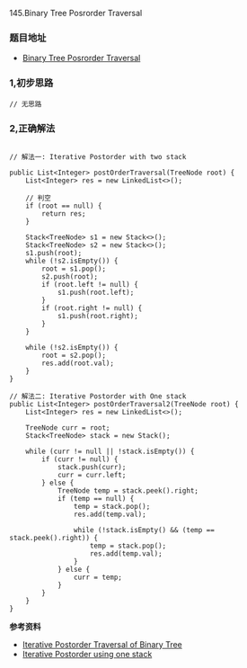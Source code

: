 145.Binary Tree Posrorder Traversal

### 题目地址
- [Binary Tree Posrorder Traversal](https://leetcode.com/problems/binary-tree-postorder-traversal/)

### 1,初步思路

```
// 无思路
```

### 2,正确解法

```

// 解法一: Iterative Postorder with two stack

public List<Integer> postOrderTraversal(TreeNode root) {
    List<Integer> res = new LinkedList<>();

    // 判空
    if (root == null) {
        return res;
    }

    Stack<TreeNode> s1 = new Stack<>();
    Stack<TreeNode> s2 = new Stack<>();
    s1.push(root);
    while (!s2.isEmpty()) {
        root = s1.pop();
        s2.push(root);
        if (root.left != null) {
            s1.push(root.left);
        }
        if (root.right != null) {
            s1.push(root.right);
        }
    }

    while (!s2.isEmpty()) {
        root = s2.pop();
        res.add(root.val);
    }
}

// 解法二: Iterative Postorder with One stack
public List<Integer> postOrderTraversal2(TreeNode root) {
    List<Integer> res = new LinkedList<>();
    
    TreeNode curr = root;
    Stack<TreeNode> stack = new Stack();

    while (curr != null || !stack.isEmpty()) {
        if (curr != null) {
            stack.push(curr);
            curr = curr.left;
        } else {
            TreeNode temp = stack.peek().right;
            if (temp == null) {
                temp = stack.pop();
                res.add(temp.val);

                while (!stack.isEmpty() && (temp == stack.peek().right)) {
                    temp = stack.pop();
                    res.add(temp.val);
                }
            } else {
                curr = temp;
            }
        }
    }
}

```

**参考资料**
- [Iterative Postorder Traversal of Binary Tree](https://www.youtube.com/watch?v=qT65HltK2uE&list=PLrmLmBdmIlpv_jNDXtJGYTPNQ2L1gdHxu&index=10)
- [Iterative Postorder using one stack](https://www.youtube.com/watch?v=xLQKdq0Ffjg&list=PLrmLmBdmIlpv_jNDXtJGYTPNQ2L1gdHxu&index=18)